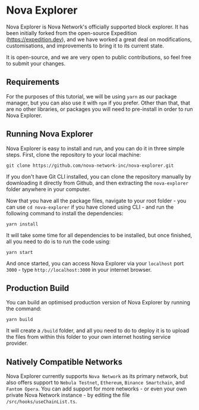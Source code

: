 # Nova Explorer

Nova Explorer is Nova Network's officially supported block explorer. It has been initially forked from the open-source Expedition (https://expedition.dev), and we have worked a great deal on modifications, customisations, and improvements to bring it to its current state.

It is open-source, and we are very open to public contributions, so feel free to submit your changes.

## Requirements

For the purposes of this tutorial, we will be using `yarn` as our package manager, but you can also use it with `npm` if you prefer. Other than that, that are no other libraries, or packages you will need to pre-install in order to run Nova Explorer.

## Running Nova Explorer

Nova Explorer is easy to install and run, and you can do it in three simple steps. First, clone the repository to your local machine:

```shell
git clone https://github.com/nova-network-inc/nova-explorer.git
```

If you don't have Git CLI installed, you can clone the repository manually by downloading it directly from Github, and then extracting the `nova-explorer` folder anywhere in your computer.

Now that you have all the package files, navigate to your root folder - you can use `cd nova-explorer` if you have cloned using CLI - and run the following command to install the dependencies:

```shell
yarn install
```

It will take some time for all dependencies to be installed, but once finished, all you need to do is to run the code using:

```shell
yarn start
```

And once started, you can access Nova Explorer via your `localhost` port `3000` - type `http://localhost:3000` in your internet browser.

## Production Build

You can build an optimised production version of Nova Explorer by running the command:

```shell
yarn build
```

It will create a `/build` folder, and all you need to do to deploy it is to upload the files from within this folder to your own internet hosting service provider.

## Natively Compatible Networks

Nova Explorer currently supports `Nova Network` as its primary network, but also offers support to `Nebula Testnet`, `Ethereum`, `Binance Smartchain`, and `Fantom Opera`. You can add support for more networks - or even your own private Nova Network instance - by editing the file `/src/hooks/useChainList.ts`.
